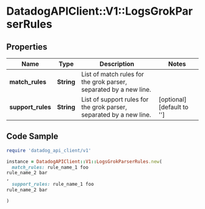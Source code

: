 # DatadogAPIClient::V1::LogsGrokParserRules

## Properties

| Name | Type | Description | Notes |
| ---- | ---- | ----------- | ----- |
| **match_rules** | **String** | List of match rules for the grok parser, separated by a new line. |  |
| **support_rules** | **String** | List of support rules for the grok parser, separated by a new line. | [optional][default to &#39;&#39;] |

## Code Sample

```ruby
require 'datadog_api_client/v1'

instance = DatadogAPIClient::V1::LogsGrokParserRules.new(
  match_rules: rule_name_1 foo
rule_name_2 bar
,
  support_rules: rule_name_1 foo
rule_name_2 bar

)
```

